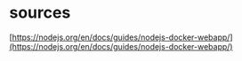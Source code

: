# sources

[https://nodejs.org/en/docs/guides/nodejs-docker-webapp/](https://nodejs.org/en/docs/guides/nodejs-docker-webapp/)

